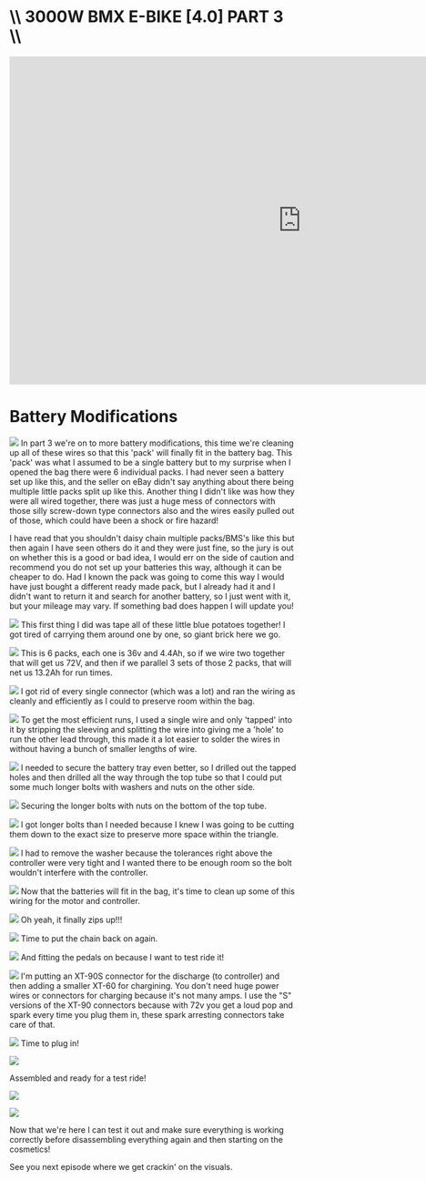 # \\\ 3000W BMX E-BIKE [4.0] PART 3 \\\

<iframe width="1024" height="576" src="https://www.youtube.com/embed/CfS3SvR_i24" title="YouTube video player" frameborder="0" allow="accelerometer; autoplay; clipboard-write; encrypted-media; gyroscope; picture-in-picture" allowfullscreen></iframe>

# Battery Modifications

![](pack.jpg)
In part 3 we're on to more battery modifications, this time we're cleaning up all of these wires so that this 'pack' will finally fit in the battery bag. This 'pack' was what I assumed to be a single battery but to my surprise when I opened the bag there were 6 individual packs. I had never seen a battery set up like this, and the seller on eBay didn't say anything about there being multiple little packs split up like this. Another thing I didn't like was how they were all wired together, there was just a huge mess of connectors with those silly screw-down type connectors also and the wires easily pulled out of those, which could have been a shock or fire hazard!

I have read that you shouldn't daisy chain multiple packs/BMS's like this but then again I have seen others do it and they were just fine, so the jury is out on whether this is a good or bad idea, I would err on the side of caution and recommend you do not set up your batteries this way, although it can be cheaper to do. Had I known the pack was going to come this way I would have just bought a different ready made pack, but I already had it and I didn't want to return it and search for another battery, so I just went with it, but your mileage may vary. If something bad does happen I will update you! 

![](tape.jpg)
This first thing I did was tape all of these little blue potatoes together! I got tired of carrying them around one by one, so giant brick here we go. 

![](wire.jpg)
This is 6 packs, each one is 36v and 4.4Ah, so if we wire two together that will get us 72V, and then if we parallel 3 sets of those 2 packs, that will net us 13.2Ah for run times. 

![](wire2.jpg)
I got rid of every single connector (which was a lot) and ran the wiring as cleanly and efficiently as I could to preserve room within the bag. 

![](wire3.jpg)
To get the most efficient runs, I used a single wire and only 'tapped' into it by stripping the sleeving and splitting the wire into giving me a 'hole' to run the other lead through, this made it a lot easier to solder the wires in without having a bunch of smaller lengths of wire. 

![](drill.jpg)
I needed to secure the battery tray even better, so I drilled out the tapped holes and then drilled all the way through the top tube so that I could put some much longer bolts with washers and nuts on the other side. 

![](nuts.jpg)
Securing the longer bolts with nuts on the bottom of the top tube. 

![](saw.jpg)
I got longer bolts than I needed because I knew I was going to be cutting them down to the exact size to preserve more space within the triangle. 

![](clearance.jpg)
I had to remove the washer because the tolerances right above the controller were very tight and I wanted there to be enough room so the bolt wouldn't interfere with the controller. 

![](zip.jpg)
Now that the batteries will fit in the bag, it's time to clean up some of this wiring for the motor and controller. 

![](closes.jpg)
Oh yeah, it finally zips up!!!

![](chain.jpg)
Time to put the chain back on again. 

![](pedals.jpg)
And fitting the pedals on because I want to test ride it!

![](power.jpg)
I'm putting an XT-90S connector for the discharge (to controller) and then adding a smaller XT-60 for chargining. You don't need huge power wires or connectors for charging because it's not many amps. I use the "S" versions of the XT-90 connectors because with 72v you get a loud pop and spark every time you plug them in, these spark arresting connectors take care of that. 

![](plug.jpg)
Time to plug in! 

![](ready.jpg)

Assembled and ready for a test ride!

![](ready2.jpg)

![](ready3.jpg)

Now that we're here I can test it out and make sure everything is working correctly before disassembling everything again and then starting on the cosmetics! 

See you next episode where we get crackin' on the visuals. 
